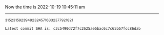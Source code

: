 Now the time is 2022-10-19 10:45:11 am

---

<small>315231592394923245716332377921821</small>

```txt
Latest commit SHA is: c3c5490d72f7c2625ae5bac6c7c65b57fcc86dab
```
